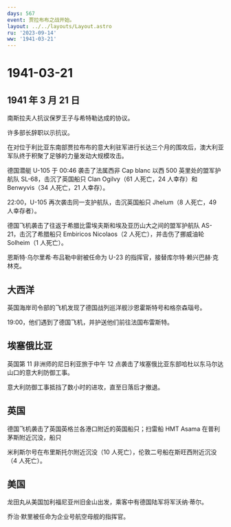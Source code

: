 ```yaml
---
days: 567
event: 贾拉布布之战开始。
layout: ../../layouts/Layout.astro
ru: '2023-09-14'
ww: '1941-03-21'
---
```


# 1941-03-21

## 1941 年 3 月 21 日

南斯拉夫人抗议保罗王子与希特勒达成的协议。

许多部长辞职以示抗议。

在对位于利比亚东南部贾拉布布的意大利驻军进行长达三个月的围攻后，澳大利亚军队终于积聚了足够的力量发动大规模攻击。

德国潜艇 U-105 于 00:46 袭击了法属西非 Cap blanc 以西 500
英里处的盟军护航队 SL-68，击沉了英国船只 Clan Ogilvy（61 人死亡，24
人幸存）和 Benwyvis（34 人死亡，21 人幸存）。

22:00，U-105 再次袭击同一支护航队，击沉英国船只 Jhelum（8 人死亡，49
人幸存者）。

德国飞机袭击了往返于希腊比雷埃夫斯和埃及亚历山大之间的盟军护航队
AS-21，击沉了希腊船只 Embiricos Nicolaos（2 人死亡），并击伤了挪威油轮
Solheim（1 人死亡）。

恩斯特·乌尔里希·布吕勒中尉被任命为 U-23
的指挥官，接替库尔特·赖兴巴赫·克林克。

## 大西洋

英国海岸司令部的飞机发现了德国战列巡洋舰沙恩霍斯特号和格奈森瑙号。

19:00，他们遇到了德国飞机，并护送他们前往法国布雷斯特。

## 埃塞俄比亚

英国第 11 非洲师的尼日利亚旅于中午 12
点袭击了埃塞俄比亚东部哈杜以东马尔达山口的意大利防御工事。

意大利防御工事抵挡了数小时的进攻，直至日落后才撤退。

## 英国

德国飞机袭击了英国英格兰各港口附近的英国船只；扫雷船 HMT Asama
在普利茅斯附近沉没，船只

米利斯尔号在布里斯托尔附近沉没（10
人死亡），伦敦二号船在斯旺西附近沉没（4 人死亡）。

## 美国

龙田丸从美国加利福尼亚州旧金山出发，乘客中有德国陆军将军沃纳·蒂尔。

乔治·默里被任命为企业号航空母舰的指挥官。
